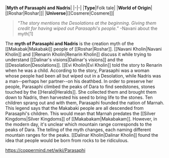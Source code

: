 |**Myth of Parasaphi and Nadris**|
|-|-|
|**Type**|Folk tale|
|**World of Origin**|[[Roshar\|Roshar]]|
|**Universe**|[[Cosmere\|Cosmere]]|

>“*The story mentions the Desolations at the beginning. Giving them credit for having wiped out Parasaphi's people.*”
\-Navani about the myth[1]

The **myth of Parasaphi and Nadris** is the creation myth of the [[Makabak\|Makabaki]] people of [[Roshar\|Roshar]]. [[Navani Kholin\|Navani Kholin]] and [[Renarin Kholin\|Renarin Kholin]] discuss it while trying to understand [[Dalinar's visions\|Dalinar's visions]] and the [[Desolation\|Desolations]]. [[Evi Kholin\|Evi Kholin]] told the story to Renarin when he was a child.
According to the story, Parasaphi was a woman whose people had been all but wiped out in a Desolation, while Nadris was a man--perhaps her partner--on his deathbed. In order to preserve her people, Parasaphi climbed the peaks of Dara to find seedstones, stones touched by the [[Herald\|Heralds]]. She collected them and brought them down to Nadris, then harvested his seed to bring life to the stones. Ten children sprang out and with them, Parasaphi founded the nation of Marnah.
This legend says that the Makabaki people are all descended from Parasaphi's children. This would mean that Marnah predates the [[Silver Kingdoms\|Silver Kingdoms]] of [[Makabakam\|Makabakam]]. However, in the modern day, it's unclear which mountain range corresponds to the peaks of Dara. The telling of the myth changes, each naming different mountain ranges for the peaks.
[[Dalinar Kholin\|Dalinar Kholin]] found the idea that people would be born from rocks to be ridiculous.



https://coppermind.net/wiki/Parasaphi